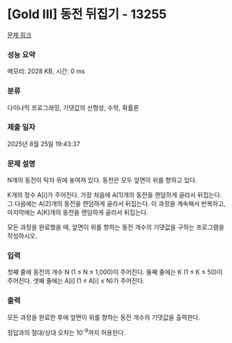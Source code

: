 # [Gold III] 동전 뒤집기 - 13255 

[문제 링크](https://www.acmicpc.net/problem/13255) 

### 성능 요약

메모리: 2028 KB, 시간: 0 ms

### 분류

다이나믹 프로그래밍, 기댓값의 선형성, 수학, 확률론

### 제출 일자

2025년 8월 25일 19:43:37

### 문제 설명

<p>N개의 동전이 탁자 위에 놓여져 있다. 동전은 모두 앞면이 위를 향하고 있다.</p>

<p>K개의 정수 A[i]가 주어진다. 가장 처음에 A[1]개의 동전을 랜덤하게 골라서 뒤집는다. 그 다음에는 A[2]개의 동전을 랜덤하게 골라서 뒤집는다. 이 과정을 계속해서 반복하고, 마지막에는 A[K]개의 동전을 랜덤하게 골라서 뒤집는다.</p>

<p>모든 과정을 완료했을 때, 앞면이 위를 향하는 동전 개수의 기댓값을 구하는 프로그램을 작성하시오.</p>

### 입력 

 <p>첫째 줄에 동전의 개수 N (1 ≤ N ≤ 1,000)이 주어진다. 둘째 줄에는 K (1 ≤ K ≤ 50)이 주어진다. 셋째 줄에는 A[i] (1 ≤ A[i] ≤ N)가 주어진다.</p>

### 출력 

 <p>모든 과정을 완료한 후에 앞면이 위를 향하는 동전 개수의 기댓값을 출력한다.</p>

<p>정답과의 절대/상대 오차는 10<sup>-9</sup>까지 허용한다.</p>

